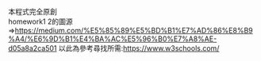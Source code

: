 本程式完全原創<br>
homework1 2的圖源 =>https://medium.com/%E5%85%89%E5%BD%B1%E7%AD%86%E8%B9%A4/%E6%9D%B1%E4%BA%AC%E5%96%B0%E7%A8%AE-d05a8a2ca501
以此為參考尋找所需:https://www.w3schools.com/
